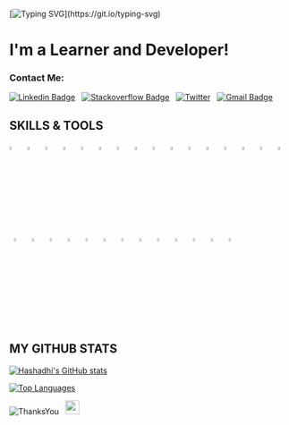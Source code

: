 [![Typing SVG](https://readme-typing-svg.herokuapp.com?size=30&color=F7BC4A&lines=Hi+there!%F0%9F%91%8B;I'm+Hashadhi...;Welcome+to+my+profile!)](https://git.io/typing-svg)
<h1 align="left">I'm a Learner and Developer!</h1>


### Contact Me:

[![Linkedin Badge](https://img.shields.io/badge/-Hashadhi_Jayasinghe-blue?style=flat-square&logo=Linkedin&logoColor=white&link=https://www.linkedin.com/in/hashadhi-jayasinghe/)](https://www.linkedin.com/in/hashadhi-jayasinghe)
&nbsp;
[![Stackoverflow Badge](https://img.shields.io/badge/-Stackoverflow-4CA143?style=flat-square&logo=Stackoverflow&logoColor=white&link=https://stackoverflow.com/users/19268487/hashadhi-jayasinghe)](https://stackoverflow.com/users/19268487/hashadhi-jayasinghe)
&nbsp;
[![Twitter](https://img.shields.io/badge/-Twitter-blue?style=flat-square&logo=Twitter&logoColor=white)](https://twitter.com/MalshanDulanga)
&nbsp;
[![Gmail Badge](https://img.shields.io/badge/-hashadhij12@gmail.com-c14438?style=flat-square&logo=Gmail&logoColor=white&link=mailto:hashadhij12@gmail.com)](mailto:hashadhij12@gmail.com)

## SKILLS & TOOLS
<p>
<code><img width="4%" src="https://www.vectorlogo.zone/logos/java/java-icon.svg"></code>
&nbsp;
<code><img width="4%" src="https://www.vectorlogo.zone/logos/springio/springio-icon.svg"></code>
&nbsp;
<code><img width="4%" src="https://miro.medium.com/max/856/1*O68LbDvD5Dcsnez73M7v4Q.png"></code>
&nbsp;
<code><img width="4%" src="https://huongdanjava.com/wp-content/uploads/2018/01/spring-data.png"></code>
&nbsp;
<code><img width="4%" src="https://www.vectorlogo.zone/logos/apache_tomcat/apache_tomcat-icon.svg"></code>
&nbsp;
<code><img width="4%" src="https://upload.vectorlogo.zone/logos/javascript/images/239ec8a4-163e-4792-83b6-3f6d96911757.svg"></code>
&nbsp;
<code><img width="4%" src="https://www.vectorlogo.zone/logos/typescriptlang/typescriptlang-icon.svg"></code>
&nbsp;
<code><img width="4%" src="https://www.vectorlogo.zone/logos/nodejs/nodejs-icon.svg"></code>
&nbsp;
<code><img width="4%" src="https://www.vectorlogo.zone/logos/angular/angular-icon.svg"></code>
&nbsp;
<code><img width="4%" src="https://www.vectorlogo.zone/logos/reactjs/reactjs-icon.svg"></code>
&nbsp;
<code><img width="4%" src="https://www.vectorlogo.zone/logos/firebase/firebase-icon.svg"></code>
&nbsp;
<code><img width="4%" src="https://www.vectorlogo.zone/logos/w3_html5/w3_html5-icon.svg"></code>
&nbsp;
<code><img width="4%" src="https://www.vectorlogo.zone/logos/w3_css/w3_css-icon.svg"></code>
&nbsp;
<code><img width="4%" src="https://www.vectorlogo.zone/logos/figma/figma-icon.svg"></code>
&nbsp;
<code><img width="4%" src="https://www.vectorlogo.zone/logos/sass-lang/sass-lang-icon.svg"></code>
&nbsp;
<code><img width="4%" src="https://www.vectorlogo.zone/logos/js_webpack/js_webpack-icon.svg"></code>
&nbsp;
<code><img width="4%" src="https://www.vectorlogo.zone/logos/parceljs/parceljs-icon.svg"></code>
&nbsp;
<code><img width="4%" src="https://www.vectorlogo.zone/logos/jetbrains/jetbrains-icon.svg"></code>
&nbsp;
<code><img width="4%" src="https://www.vectorlogo.zone/logos/visualstudio_code/visualstudio_code-icon.svg"></code>
&nbsp;
<code><img width="4%" src="https://www.vectorlogo.zone/logos/hibernate/hibernate-icon.svg"></code>
&nbsp;
<code><img width="4%" src="https://www.vectorlogo.zone/logos/mysql/mysql-icon.svg"></code>
&nbsp;
<code><img width="4%" src="https://upload.wikimedia.org/wikipedia/commons/b/b5/DBeaver_logo.svg"></code>
&nbsp;
<code><img width="4%" src="https://www.vectorlogo.zone/logos/oracle/oracle-icon.svg"></code>
&nbsp;
<code><img width="4%" src="https://www.vectorlogo.zone/logos/redis/redis-icon.svg"></code>
&nbsp;
<code><img width="4%" src="https://www.vectorlogo.zone/logos/mongodb/mongodb-icon.svg"></code>
&nbsp;
<code><img width="4%" src="https://www.vectorlogo.zone/logos/docker/docker-tile.svg"></code>
&nbsp;
<code><img width="4%" src="https://www.vectorlogo.zone/logos/kubernetes/kubernetes-icon.svg"></code>
&nbsp;
<code><img width="4%" src="https://www.vectorlogo.zone/logos/amazon_aws/amazon_aws-icon.svg"></code>
&nbsp;
<code><img width="4%" src="https://www.vectorlogo.zone/logos/git-scm/git-scm-icon.svg"></code>
</p>



## MY GITHUB STATS

[![Hashadhi's GitHub stats](https://github-readme-stats.vercel.app/api?username=Hashadhi-Jayasinghe&show_icons=true&theme=blueberry&PAT_1)](https://github.com/anuraghazra/github-readme-stats)

[![Top Languages](https://github-readme-stats.vercel.app/api/top-langs/?username=Hashadhi-Jayasinghe&theme=blueberry&PAT_1)](https://github.com/anuraghazra/github-readme-stats)

![ThanksYou](https://img.shields.io/badge/Thank_You_For_Spending_a_Moment_Here,_Happy_Coding,_All_The_Very_Best-dodgerred.svg?style=for-the-badge)
&nbsp;
<img src="https://media.giphy.com/media/hvRJCLFzcasrR4ia7z/giphy.gif" width="25px">

